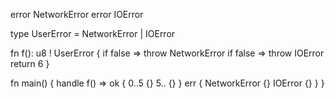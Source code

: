 error NetworkError
error IOError

type UserError = NetworkError | IOError

fn f(): u8 ! UserError {
    if false => throw NetworkError
    if false => throw IOError
    return 6
}

fn main() {
    handle f() =>
      ok {
        0..5 {}
        5.. {}
      }
      err {
        NetworkError {}
        IOError {}
      }
}